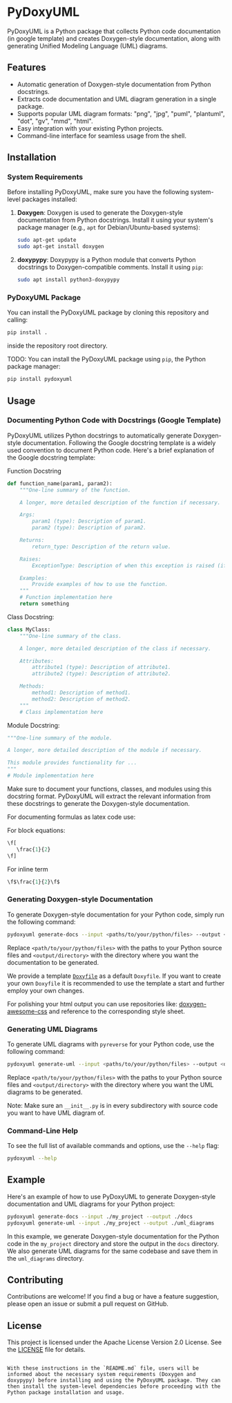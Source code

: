 # PyDoxyUML

PyDoxyUML is a Python package that collects Python code documentation (in google template) and creates Doxygen-style documentation, along with generating Unified Modeling Language (UML) diagrams.

## Features

- Automatic generation of Doxygen-style documentation from Python docstrings.
- Extracts code documentation and UML diagram generation in a single package.
- Supports popular UML diagram formats: "png", "jpg", "puml", "plantuml", "dot", "gv", "mmd", "html".
- Easy integration with your existing Python projects.
- Command-line interface for seamless usage from the shell.

## Installation

### System Requirements

Before installing PyDoxyUML, make sure you have the following system-level packages installed:

1. **Doxygen**: Doxygen is used to generate the Doxygen-style documentation from Python docstrings. Install it using your system's package manager (e.g., `apt` for Debian/Ubuntu-based systems):

   ```bash
   sudo apt-get update
   sudo apt-get install doxygen
   ```

2. **doxypypy**: Doxypypy is a Python module that converts Python docstrings to Doxygen-compatible comments. Install it using `pip`:

   ```bash
   sudo apt install python3-doxypypy
   ```

### PyDoxyUML Package

You can install the PyDoxyUML package by cloning this repository and calling:

```bash
pip install .
```

inside the repository root directory.

TODO:
You can install the PyDoxyUML package using `pip`, the Python package manager:

```bash
pip install pydoxyuml
```

## Usage

### Documenting Python Code with Docstrings (Google Template)

PyDoxyUML utilizes Python docstrings to automatically generate Doxygen-style documentation. Following the Google docstring template is a widely used convention to document Python code. Here's a brief explanation of the Google docstring template:

Function Docstring

```python
def function_name(param1, param2):
    """One-line summary of the function.

    A longer, more detailed description of the function if necessary.

    Args:
        param1 (type): Description of param1.
        param2 (type): Description of param2.

    Returns:
        return_type: Description of the return value.

    Raises:
        ExceptionType: Description of when this exception is raised (if applicable).

    Examples:
        Provide examples of how to use the function.
    """
    # Function implementation here
    return something
```

Class Docstring:

```python
class MyClass:
    """One-line summary of the class.

    A longer, more detailed description of the class if necessary.

    Attributes:
        attribute1 (type): Description of attribute1.
        attribute2 (type): Description of attribute2.

    Methods:
        method1: Description of method1.
        method2: Description of method2.
    """
    # Class implementation here
```

Module Docstring:

```python
"""One-line summary of the module.

A longer, more detailed description of the module if necessary.

This module provides functionality for ...
"""
# Module implementation here
```

Make sure to document your functions, classes, and modules using this docstring format. PyDoxyUML will extract the relevant information from these docstrings to generate the Doxygen-style documentation.

For documenting formulas as latex code use:

For block equations:

```python
\f[
   \frac{1}{2}
\f]
```

For inline term

```python
\f$\frac{1}{2}\f$
```

### Generating Doxygen-style Documentation

To generate Doxygen-style documentation for your Python code, simply run the following command:

```bash
pydoxyuml generate-docs --input <paths/to/your/python/files> --output <output/directory>
```

Replace `<path/to/your/python/files>` with the paths to your Python source files and `<output/directory>` with the directory where you want the documentation to be generated.

We provide a template [`Doxyfile`](./pydoxyuml/Doxyfile) as a default `Doxyfile`. If you want to create your own `Doxyfile` it is recommended to use the template a start and further employ your own changes.

For polishing your html output you can use repositories like: [doxygen-awesome-css](https://github.com/jothepro/doxygen-awesome-css) and reference to the corresponding style sheet.

### Generating UML Diagrams

To generate UML diagrams with `pyreverse` for your Python code, use the following command:

```bash
pydoxyuml generate-uml --input <paths/to/your/python/files> --output <output/directory>
```

Replace `<path/to/your/python/files>` with the paths to your Python source files and `<output/directory>` with the directory where you want the UML diagrams to be generated.

Note: Make sure an `__init__.py` is in every subdirectory with source code you want to have UML diagram of.

### Command-Line Help

To see the full list of available commands and options, use the `--help` flag:

```bash
pydoxyuml --help
```

## Example

Here's an example of how to use PyDoxyUML to generate Doxygen-style documentation and UML diagrams for your Python project:

```bash
pydoxyuml generate-docs --input ./my_project --output ./docs
pydoxyuml generate-uml --input ./my_project --output ./uml_diagrams
```

In this example, we generate Doxygen-style documentation for the Python code in the `my_project` directory and store the output in the `docs` directory. We also generate UML diagrams for the same codebase and save them in the `uml_diagrams` directory.

## Contributing

Contributions are welcome! If you find a bug or have a feature suggestion, please open an issue or submit a pull request on GitHub.

## License

This project is licensed under the Apache License Version 2.0 License. See the [LICENSE](LICENSE) file for details.

```

With these instructions in the `README.md` file, users will be informed about the necessary system requirements (Doxygen and doxypypy) before installing and using the PyDoxyUML package. They can then install the system-level dependencies before proceeding with the Python package installation and usage.